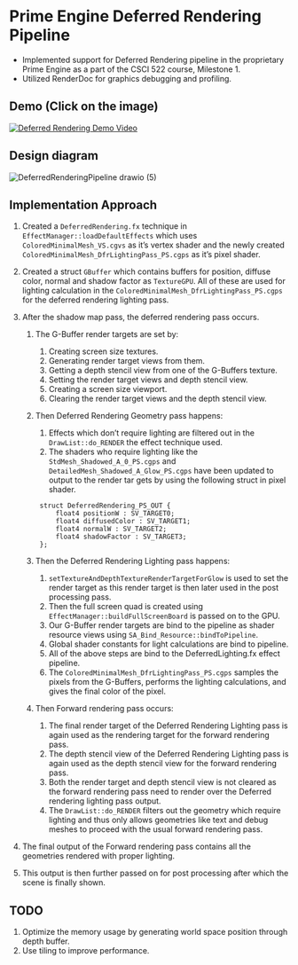 ﻿# Prime Engine Deferred Rendering Pipeline
- Implemented support for Deferred Rendering pipeline in the proprietary Prime Engine as a part of the CSCI 522 course, Milestone 1.
- Utilized RenderDoc for graphics debugging and profiling.

## Demo (Click on the image)
[![Deferred Rendering Demo Video](https://github.com/pratik-dhende/Prime-Engine-Deferred-Renderer/assets/55596801/7dace475-e97f-4c33-8203-5f35e91bc7ed)](https://drive.google.com/file/d/1lVPXfo9_IuJE9VypTJdOhNSaJ9uwIYwj/view?usp=sharing)

## Design diagram
![DeferredRenderingPipeline drawio (5)](https://github.com/pratik-dhende/Prime-Engine-Deferred-Renderer/assets/55596801/e13134de-8c7e-4b8e-8ce1-adc3d2dfc9ba)


## Implementation Approach
1.  Created a `DeferredRendering.fx` technique in `EffectManager::loadDefaultEffects` which uses `ColoredMinimalMesh_VS.cgvs` as it’s vertex shader and the newly created `ColoredMinimalMesh_DfrLightingPass_PS.cgps` as it’s pixel shader.
 
2.  Created a struct `GBuffer` which contains buffers for position, diffuse color, normal and shadow factor as `TextureGPU`. All of these are used for lighting calculation in the `ColoredMinimalMesh_DfrLightingPass_PS.cgps` for the deferred rendering lighting pass.
 
3. After the shadow map pass, the deferred rendering pass occurs.
	1. The G-Buffer render targets are set by:
		1. Creating screen size textures.
		2. Generating render target views from them.
		3. Getting a depth stencil view from one of the G-Buffers texture.
		4. Setting the render target views and depth stencil view.
		5. Creating a screen size viewport.
		6. Clearing the render target views and the depth stencil view.
	 
	2. Then Deferred Rendering Geometry pass happens:
		1. Effects which don’t require lighting are filtered out in the `DrawList::do_RENDER` the effect technique used.
		2. The shaders who require lighting like the `StdMesh_Shadowed_A_0_PS.cgps` and `DetailedMesh_Shadowed_A_Glow_PS.cgps` have been updated to output to the render tar gets by using the following struct in pixel shader. 
		```
		 struct DeferredRendering_PS_OUT { 
			 float4 positionW : SV_TARGET0; 
			 float4 diffusedColor : SV_TARGET1; 
			 float4 normalW : SV_TARGET2; 
			 float4 shadowFactor : SV_TARGET3; 
		 }; 
		```
			
	3. Then the Deferred Rendering Lighting pass happens:
		1.  `setTextureAndDepthTextureRenderTargetForGlow` is used to set the render target as this render target is then later used in the post processing pass.
		2. Then the full screen quad is created using `EffectManager::buildFullScreenBoard` is passed on to the GPU.
		3. Our G-Buffer render targets are bind to the pipeline as shader resource views using `SA_Bind_Resource::bindToPipeline`.
		4. Global shader constants for light calculations are bind to pipeline.
		5. All of the above steps are bind to the DeferredLighting.fx effect pipeline.
		6. The `ColoredMinimalMesh_DfrLightingPass_PS.cgps` samples the pixels from the G-Buffers, performs the lighting calculations, and gives the final color of the pixel.
		
	4. Then Forward rendering pass occurs:

		1. The final render target of the Deferred Rendering Lighting pass is again used as the rendering target for the forward rendering pass.
		2. The depth stencil view of the Deferred Rendering Lighting pass is again used as the depth stencil view for the forward rendering pass.
		3. Both the render target and depth stencil view is not cleared as the forward rendering pass need to render over the Deferred rendering lighting pass output.
		4. The `DrawList::do_RENDER` filters out the geometry which require lighting and thus only allows geometries like text and debug meshes to proceed with the usual forward rendering pass.
	
6. The final output of the Forward rendering pass contains all the geometries rendered with proper lighting.
7. This output is then further passed on for post processing after which the scene is finally shown.

## TODO
1. Optimize the memory usage by generating world space position through depth buffer.
2. Use tiling to improve performance.
